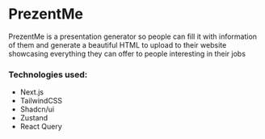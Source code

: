 # PrezentMe
PrezentMe is a presentation generator so people can fill it with information of them and generate a beautiful HTML to upload to their website showcasing everything they can offer to people interesting in their jobs

### Technologies used:
- Next.js
- TailwindCSS
- Shadcn/ui
- Zustand
- React Query